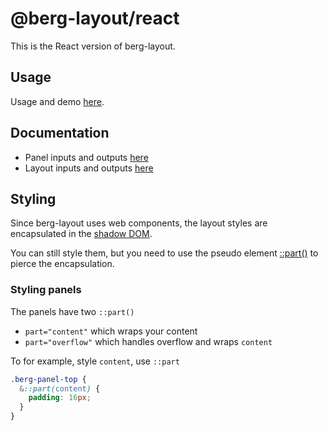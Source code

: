 # @berg-layout/react

This is the React version of berg-layout.

## Usage

Usage and demo [here](https://berg-layout.web.app/react).

## Documentation

- Panel inputs and outputs [here](https://github.com/blidblid/berg-layout/blob/main/libs/core/src/lib/components/panel/panel-model.ts)
- Layout inputs and outputs [here](https://github.com/blidblid/berg-layout/blob/main/libs/core/src/lib/components/layout/layout-model.ts)

## Styling

Since berg-layout uses web components, the layout styles are encapsulated in the [shadow DOM](https://developer.mozilla.org/en-US/docs/Web/API/Web_components/Using_shadow_DOM).

You can still style them, but you need to use the pseudo element [::part()](https://developer.mozilla.org/en-US/docs/Web/CSS/::part) to pierce the encapsulation.

### Styling panels

The panels have two `::part()`

- `part="content"` which wraps your content
- `part="overflow"` which handles overflow and wraps `content`

To for example, style `content`, use `::part`

```css
.berg-panel-top {
  &::part(content) {
    padding: 16px;
  }
}
```
